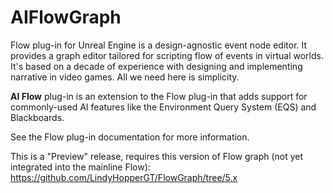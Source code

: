 # AIFlowGraph
Flow plug-in for Unreal Engine is a design-agnostic event node editor. It provides a graph editor tailored for scripting flow of events in virtual worlds. It's based on a decade of experience with designing and implementing narrative in video games. All we need here is simplicity.

**AI Flow** plug-in is an extension to the Flow plug-in that adds support for commonly-used AI features like the Environment Query System (EQS) and Blackboards.

See the Flow plug-in documentation for more information.

This is a "Preview" release, requires this version of Flow graph (not yet integrated into the mainline Flow): https://github.com/LindyHopperGT/FlowGraph/tree/5.x
